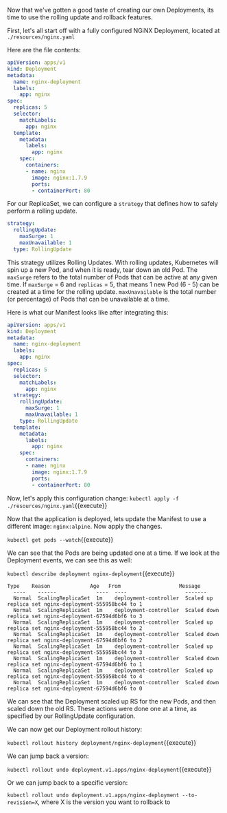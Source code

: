 Now that we've gotten a good taste of creating our own Deployments, its time to use the rolling update and rollback features.

First, let's all start off with a fully configured NGiNX Deployment, located at `./resources/nginx.yaml`

Here are the file contents:

```yaml
apiVersion: apps/v1
kind: Deployment
metadata:
  name: nginx-deployment
  labels:
    app: nginx
spec:
  replicas: 5
  selector:
    matchLabels:
      app: nginx
  template:
    metadata:
      labels:
        app: nginx
    spec:
      containers:
      - name: nginx
        image: nginx:1.7.9
        ports:
        - containerPort: 80
```

For our ReplicaSet, we can configure a `strategy` that defines how to safely perform a rolling update.

```yaml
strategy:
  rollingUpdate:
    maxSurge: 1
    maxUnavailable: 1
  type: RollingUpdate
```

This strategy utilizes Rolling Updates. With rolling updates, Kubernetes will spin up a new Pod, and when it is ready, tear down an old Pod. The `maxSurge` refers to the total number of Pods that can be active at any given time. If `maxSurge` = 6 and `replicas` = 5, that means 1 new Pod (6 - 5) can be created at a time for the rolling update. `maxUnavailable` is the total number (or percentage) of Pods that can be unavailable at a time.

Here is what our Manifest looks like after integrating this:

```yaml
apiVersion: apps/v1
kind: Deployment
metadata:
  name: nginx-deployment
  labels:
    app: nginx
spec:
  replicas: 5
  selector:
    matchLabels:
      app: nginx
  strategy:
    rollingUpdate:
      maxSurge: 1
      maxUnavailable: 1
    type: RollingUpdate
  template:
    metadata:
      labels:
        app: nginx
    spec:
      containers:
      - name: nginx
        image: nginx:1.7.9
        ports:
        - containerPort: 80
```

Now, let's apply this configuration change: `kubectl apply -f ./resources/nginx.yaml`{{execute}}

Now that the application is deployed, lets update the Manifest to use a different image: `nginx:alpine`. Now apply the changes.

`kubectl get pods --watch`{{execute}}

We can see that the Pods are being updated one at a time. If we look at the Deployment events, we can see this as well:

`kubectl describe deployment nginx-deployment`{{execute}}

```
Type    Reason             Age   From                   Message
  ----    ------             ----  ----                   -------
  Normal  ScalingReplicaSet  1m    deployment-controller  Scaled up replica set nginx-deployment-555958bc44 to 1
  Normal  ScalingReplicaSet  1m    deployment-controller  Scaled down replica set nginx-deployment-67594d6bf6 to 3
  Normal  ScalingReplicaSet  1m    deployment-controller  Scaled up replica set nginx-deployment-555958bc44 to 2
  Normal  ScalingReplicaSet  1m    deployment-controller  Scaled down replica set nginx-deployment-67594d6bf6 to 2
  Normal  ScalingReplicaSet  1m    deployment-controller  Scaled up replica set nginx-deployment-555958bc44 to 3
  Normal  ScalingReplicaSet  1m    deployment-controller  Scaled down replica set nginx-deployment-67594d6bf6 to 1
  Normal  ScalingReplicaSet  1m    deployment-controller  Scaled up replica set nginx-deployment-555958bc44 to 4
  Normal  ScalingReplicaSet  1m    deployment-controller  Scaled down replica set nginx-deployment-67594d6bf6 to 0
```

We can see that the Deployment scaled up RS for the new Pods, and then scaled down the old RS. These actions were done one at a time, as specified by our RollingUpdate configuration.

We can now get our Deployment rollout history:

`kubectl rollout history deployment/nginx-deployment`{{execute}}

We can jump back a version:

`kubectl rollout undo deployment.v1.apps/nginx-deployment`{{execute}}

Or we can jump back to a specific version:

`kubectl rollout undo deployment.v1.apps/nginx-deployment --to-revision=X`, where X is the version you want to rollback to
